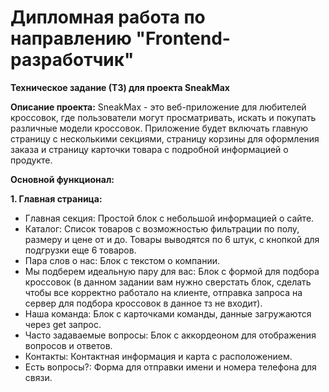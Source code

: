 # Дипломная работа по направлению "Frontend-разработчик"

**Техническое задание (ТЗ) для проекта SneakMax**

**Описание проекта:**
SneakMax - это веб-приложение для любителей кроссовок, где пользователи могут просматривать, искать и покупать различные модели кроссовок. Приложение будет включать главную страницу с несколькими секциями, страницу корзины для оформления заказа и страницу карточки товара с подробной информацией о продукте.

**Основной функционал:**

**1. Главная страница:**
+ Главная секция: Простой блок с небольшой информацией о сайте.
+ Каталог: Список товаров с возможностью фильтрации по полу, размеру и цене от и до. Товары выводятся по 6 штук, с кнопкой для подгрузки еще 6 товаров.
+ Пара слов о нас: Блок с текстом о компании.
+ Мы подберем идеальную пару для вас: Блок с формой для подбора кроссовок (в данном задании вам нужно сверстать блок, сделать чтобы все корректно работало на клиенте, отправка запроса на сервер для подбора кроссовок в данное тз не входит).
+ Наша команда: Блок с карточками команды, данные загружаются через get запрос.
+ Часто задаваемые вопросы: Блок с аккордеоном для отображения вопросов и ответов.
+ Контакты: Контактная информация и карта с расположением.
+ Есть вопросы?: Форма для отправки имени и номера телефона для связи.
